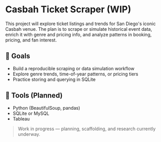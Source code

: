 # Casbah Ticket Scraper (WIP)

This project will explore ticket listings and trends for San Diego's iconic Casbah venue. The plan is to scrape or simulate historical event data, enrich it with genre and pricing info, and analyze patterns in booking, pricing, and fan interest.

## 📌 Goals
- Build a reproducible scraping or data simulation workflow
- Explore genre trends, time-of-year patterns, or pricing tiers
- Practice storing and querying in SQLite

## 🔧 Tools (Planned)
- Python (BeautifulSoup, pandas)
- SQLite or MySQL
- Tableau

> Work in progress — planning, scaffolding, and research currently underway.
